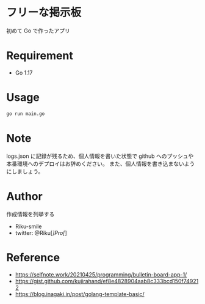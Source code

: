 # フリーな掲示板

初めて Go で作ったアプリ

# Requirement

- Go 1.17

# Usage

```bash
go run main.go
```

# Note

logs.json に記録が残るため、個人情報を書いた状態で github へのプッシュや本番環境へのデプロイはお辞めください。
また、個人情報を書き込まないようにしましょう。

# Author

作成情報を列挙する

- Riku-smile
- twitter: @Riku[_]Pro[_]

# Reference

- https://selfnote.work/20210425/programming/bulletin-board-app-1/
- https://gist.github.com/kujirahand/ef8e4828904aab8c333bcd150f749212
- https://blog.inagaki.in/post/golang-template-basic/
